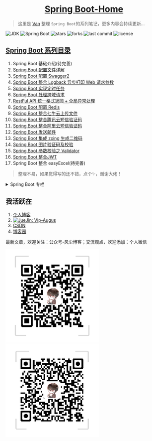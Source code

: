 <h1 align="center"><a href="#" target="_blank">Spring Boot-Home</a></h1>

> 这里是 [Van](https://www.dusty.vip) 整理 `Spring Boot`的系列笔记，更多内容会持续更新...

![JDK](https://flat.badgen.net/badge/jdk/1.8/orange)
![Spring Boot](https://flat.badgen.net/badge/spring%20boot/2.x/green)
![stars](https://flat.badgen.net/github/stars/vanDusty/SpringBoot-Home)
![forks](https://flat.badgen.net/github/forks/vanDusty/SpringBoot-Home)
![last commit](https://flat.badgen.net/github/last-commit/vanDusty/SpringBoot-Home)
![license](https://flat.badgen.net/github/license/vanDusty/SpringBoot-Home)

## [Spring Boot 系列目录](https://www.dusty.vip/categories/Spring-Boot/)

1. Spring Boot 基础介绍(待完善)
1. [Spring Boot 配置文件详解](https://www.dusty.vip/2018/12/21/47ef90.html)
1. [Spring Boot 配置 Swagger2](https://www.dusty.vip/2019/01/29/407a3637.html)
1. [Spring Boot 整合 Logback 异步打印 Web 请求参数](https://www.dusty.vip/2019/02/12/7e5b5007.html)
1. [Spring Boot 实现定时任务](https://www.dusty.vip/2019/03/09/e04b0a96.html)
1. [Spring Boot 处理跨域请求](https://www.dusty.vip/2019/03/12/69fe966b.html)
1. [RestFul API 统一格式返回 + 全局异常处理](https://www.dusty.vip/2019/03/23/88181d97.html)
1. [Spring Boot 配置 Redis](https://www.dusty.vip/2019/03/25/25bbf14c.html)
1. [Spring Boot 整合七牛云上传文件](https://www.dusty.vip/2019/06/21/13487beb.html)
1. [Spring Boot 整合腾讯云短信验证码](https://www.dusty.vip/2019/06/29/6cff4232.html)
1. [Spring Boot 整合阿里云短信验证码](https://www.dusty.vip/2019/07/11/985e0324.html)
1. [Spring Boot 发送邮件](https://www.dusty.vip/2019/08/12/b7188264.html)
1. [Spring Boot 集成 zxing 生成二维码](https://www.dusty.vip/2019/09/09/43054a00.html)
1. [Spring Boot 图片验证码及校验](https://www.dusty.vip/2019/09/15/dd6a59cb.html)
1. [Spring Boot 参数校验之 Validator](https://www.dusty.vip/2019/09/19/9557ef76.html)
1. [Spring Boot 整合JWT](https://www.dusty.vip/2019/10/04/540271f6.html)
1. Spring Boot 整合 easyExcel(待完善)

> 整理不易，如果觉得写的还不错，点个✨，谢谢大佬！


<details>
<summary> Spring Boot 专栏</summary>

[完整专栏](https://blog.csdn.net/weixin_42036952/category_9294464.html)

1. [Spring Boot 系列：配置文件详解](https://blog.csdn.net/weixin_42036952/article/details/85236104)
1. [Spring Boot 系列：配置 Swagger2](https://blog.csdn.net/weixin_42036952/article/details/89099803)
1. [Spring Boot 系列：整合 Logback 异步打印 Web 请求参数](https://blog.csdn.net/weixin_42036952/article/details/88033678)
1. [Spring Boot 系列：实现定时任务](https://blog.csdn.net/weixin_42036952/article/details/88369163)
1. [Spring Boot 系列：处理跨域请求](https://blog.csdn.net/weixin_42036952/article/details/88564647)
1. [Spring Boot 系列：RestFul API 接口实现统一格式返回](https://blog.csdn.net/weixin_42036952/article/details/100714886)
1. [Spring Boot 系列：全局异常处理](https://blog.csdn.net/weixin_42036952/article/details/98116375)
1. [Spring Boot 系列：配置 Redis](https://blog.csdn.net/weixin_42036952/article/details/88794775)
1. [Spring Boot 系列：整合七牛云上传文件](https://blog.csdn.net/weixin_42036952/article/details/93663443)
1. [Spring Boot 系列：整合腾讯云短信验证码](https://blog.csdn.net/weixin_42036952/article/details/95386745)
1. [Spring Boot 系列：整合阿里云短信验证码](https://blog.csdn.net/weixin_42036952/article/details/96102727)
1. [Spring Boot 系列：发送邮件](https://blog.csdn.net/weixin_42036952/article/details/105209421)
1. [Spring Boot 系列：集成 zxing 生成二维码](https://blog.csdn.net/weixin_42036952/article/details/100568448)
1. [Spring Boot 系列：图片验证码及校验](https://blog.csdn.net/weixin_42036952/article/details/100867525)
1. [Spring Boot 系列：参数校验之 Validator](https://blog.csdn.net/weixin_42036952/article/details/100753410)
1. [Spring Boot 系列：整合JWT](https://blog.csdn.net/weixin_42036952/article/details/102106034)


</details>

## 我活跃在

1. [个人博客](https://www.dusty.vip/)
1. <a href="https://juejin.im/user/5d5ea68e6fb9a06afa328f56/posts"><img alt="JueJin: Vip-Augus" src="https://b-gold-cdn.xitu.io/v3/static/img/logo.a7995ad.svg" target="_blank" height="25" width="60" /></a>
1. [CSDN](https://blog.csdn.net/weixin_42036952)
1. [博客园](https://www.cnblogs.com/vandusty)

最新文章，欢迎关注：公众号-风尘博客；交流观点，欢迎添加：个人微信

![](imgs/dusty_blog.png)
![](imgs/Van_Fan.png)